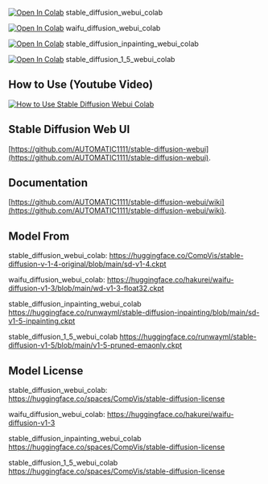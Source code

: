 [![Open In Colab](https://colab.research.google.com/assets/colab-badge.svg)](https://colab.research.google.com/github/camenduru/stable-diffusion-webui-colab/blob/main/stable_diffusion_webui_colab.ipynb) stable_diffusion_webui_colab

[![Open In Colab](https://colab.research.google.com/assets/colab-badge.svg)](https://colab.research.google.com/github/camenduru/stable-diffusion-webui-colab/blob/main/waifu_diffusion_webui_colab.ipynb) waifu_diffusion_webui_colab

[![Open In Colab](https://colab.research.google.com/assets/colab-badge.svg)](https://colab.research.google.com/github/camenduru/stable-diffusion-webui-colab/blob/main/stable_diffusion_inpainting_webui_colab.ipynb) stable_diffusion_inpainting_webui_colab

[![Open In Colab](https://colab.research.google.com/assets/colab-badge.svg)](https://colab.research.google.com/github/camenduru/stable-diffusion-webui-colab/blob/main/stable_diffusion_1_5_webui_colab.ipynb) stable_diffusion_1_5_webui_colab

## How to Use (Youtube Video)
[![How to Use Stable Diffusion Webui Colab](https://i.imgur.com/Bth3B2R.jpg)](http://www.youtube.com/watch?v=ZUbLoMt_wa0)

## Stable Diffusion Web UI
[https://github.com/AUTOMATIC1111/stable-diffusion-webui](https://github.com/AUTOMATIC1111/stable-diffusion-webui).

## Documentation
[https://github.com/AUTOMATIC1111/stable-diffusion-webui/wiki](https://github.com/AUTOMATIC1111/stable-diffusion-webui/wiki).

## Model From
stable_diffusion_webui_colab: https://huggingface.co/CompVis/stable-diffusion-v-1-4-original/blob/main/sd-v1-4.ckpt

waifu_diffusion_webui_colab: https://huggingface.co/hakurei/waifu-diffusion-v1-3/blob/main/wd-v1-3-float32.ckpt

stable_diffusion_inpainting_webui_colab https://huggingface.co/runwayml/stable-diffusion-inpainting/blob/main/sd-v1-5-inpainting.ckpt

stable_diffusion_1_5_webui_colab https://huggingface.co/runwayml/stable-diffusion-v1-5/blob/main/v1-5-pruned-emaonly.ckpt

## Model License
stable_diffusion_webui_colab: https://huggingface.co/spaces/CompVis/stable-diffusion-license

waifu_diffusion_webui_colab: https://huggingface.co/hakurei/waifu-diffusion-v1-3

stable_diffusion_inpainting_webui_colab https://huggingface.co/spaces/CompVis/stable-diffusion-license

stable_diffusion_1_5_webui_colab https://huggingface.co/spaces/CompVis/stable-diffusion-license
